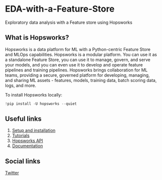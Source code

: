# EDA-with-a-Feature-Store
Exploratory data analysis with a Feature store using Hopsworks

## What is Hopsworks?
Hopsworks is a data platform for ML with a Python-centric Feature Store and MLOps capabilities. Hopsworks is a modular platform. You can use it as a standalone Feature Store, you can use it to manage, govern, and serve your models, and you can even use it to develop and operate feature pipelines and training pipelines. Hopsworks brings collaboration for ML teams, providing a secure, governed platform for developing, managing, and sharing ML assets - features, models, training data, batch scoring data, logs, and more.

To install Hopsworks locally:

```python
!pip install -U hopsworks --quiet
```


## Useful links 
1. [Setup and installation](https://docs.hopsworks.ai/3.2/setup_installation/)
2. [Tutorials](https://docs.hopsworks.ai/3.2/tutorials/)
3. [Hopsworks API](https://docs.hopsworks.ai/hopsworks-api/3.2/generated/api/login/)
4. [Documentation](https://docs.hopsworks.ai/3.2/)

## Social links
[Twitter](https://twitter.com/hopsworks) 






